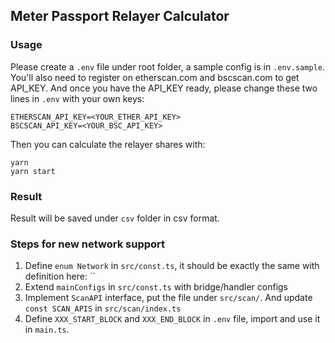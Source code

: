 ## Meter Passport Relayer Calculator

### Usage

Please create a `.env` file under root folder, a sample config is in `.env.sample`. You'll also need to register on etherscan.com and bscscan.com to get API_KEY. And once you have the API_KEY ready, please change these two lines in `.env` with your own keys:

```
ETHERSCAN_API_KEY=<YOUR_ETHER_API_KEY>
BSCSCAN_API_KEY=<YOUR_BSC_API_KEY>
```

Then you can calculate the relayer shares with:

```
yarn
yarn start
```

### Result

Result will be saved under `csv` folder in csv format.

### Steps for new network support

1. Define `enum Network` in `src/const.ts`, it should be exactly the same with definition here: ``
2. Extend `mainConfigs` in `src/const.ts` with bridge/handler configs
3. Implement `ScanAPI` interface, put the file under `src/scan/`. And update `const SCAN_APIS` in `src/scan/index.ts`
4. Define `XXX_START_BLOCK` and `XXX_END_BLOCK` in `.env` file, import and use it in `main.ts`. 
